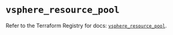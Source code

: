 # `vsphere_resource_pool`

Refer to the Terraform Registry for docs: [`vsphere_resource_pool`](https://registry.terraform.io/providers/hashicorp/vsphere/2.11.0/docs/resources/resource_pool).
